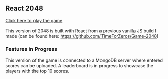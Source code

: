 ## React 2048

[Click here to play the game](https://timefor2048.herokuapp.com)

This version of 2048 is built with React from a previous vanilla JS build I made (can be found here: https://github.com/TimeForZeros/Game-2048)

### Features in Progress

This version of the game is connected to a MongoDB server where entered scores can be uploaded. A leaderboard is in progress to showcase the players with the top 10 scores.

